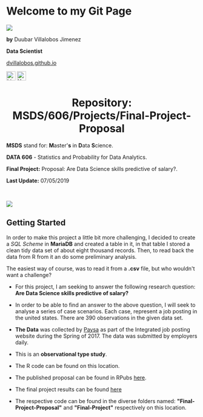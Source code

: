 <h1>Welcome to my Git Page</h1>

![](https://github.com/dvillalobos/MSDS/blob/master/images/devj-144x144.png)

**by** Duubar Villalobos Jimenez

**Data Scientist**

[dvillalobos.github.io](https://dvillalobos.github.io)

<a href="https://www.linkedin.com/in/duubar/"><img src="https://github.com/dvillalobos/MSDS/blob/master/images/linkedin.png" width="24" height="24" title="Linkedin" alt="Linkedin"></a>
<a href="https://www.youtube.com/mydvtech"><img src="https://github.com/dvillalobos/MSDS/blob/master/images/youtube.png" width="24" height="24" title="Youtube" alt="Youtube"></a>



<center><h1>Repository: MSDS/606/Projects/Final-Project-Proposal</center>

**MSDS** stand for: **M**aster'**s** in **D**ata **S**cience.

**DATA 606** - Statistics and Probability for Data Analytics.

**Final Project:** Proposal: Are Data Science skills predictive of salary?.

**Last Update:**  07/05/2019

<br />


![](https://github.com/dvillalobos/MSDS/blob/master/images/computer.png)


## Getting Started

In order to make this project a little bit more challenging, I decided to create a *SQL Scheme* in **MariaDB** and created a table in it, in that table I stored a clean tidy data set of about eight thousand records. Then, to read back the data from R from it an do some preliminary analysis.

The easiest way of course, was to read it from a **.csv** file, but who wouldn't want a challenge?


- For this project, I am seeking to answer the following research question: **Are Data Science skills predictive of salary?**

- In order to be able to find an answer to the above question, I will seek to analyse a series of case scenarios. Each case, represent a job posting in the united states. There are 390 observations in the given data set.

- **The Data** was collected by [Paysa](https://www.paysa.com/) as part of the Integrated job posting website during the Spring of 2017. The data was submitted by employers daily.

- This is an **observational type study**.

- The R code can be found on this location.

- The published proposal can be found in RPubs [here](http://rpubs.com/dvillalobos/data606-project-proposal).

- The final project results can be found [here](http://rpubs.com/dvillalobos/DATA606-FinalProject)

- The respective code can be found in the diverse folders named: **"Final-Project-Proposal"** and **"Final-Project"** respectively on this location.
